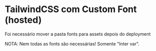 # TailwindCSS com Custom Font (hosted)

Foi necessário mover a pasta fonts para assets depois do deployment

NOTA:
Nem todas as fonts são necessárias! Somente "Inter var".
